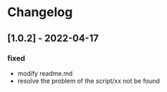 # Changelog

## [1.0.2] - 2022-04-17

### fixed

- modify readme.md
- resolve the problem of the script/xx not be found
